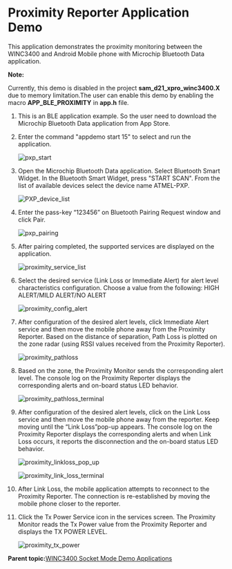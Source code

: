 # Proximity Reporter Application Demo

This application demonstrates the proximity monitoring between the WINC3400 and Android Mobile phone with Microchip Bluetooth Data application.

**Note:**

Currently, this demo is disabled in the project **sam\_d21\_xpro\_winc3400.X** due to memory limitation.The user can enable this demo by enabling the macro **APP\_BLE\_PROXIMITY** in **app.h** file.

1.  This is an BLE application example. So the user need to download the Microchip Bluetooth Data application from App Store.

2.  Enter the command "appdemo start 15" to select and run the application.

    ![pxp_start](GUID-17DEEF02-5E12-4982-9E18-4C72324D405E-low.png)

3.  Open the Microchip Bluetooth Data application. Select Bluetooth Smart Widget. In the Bluetooth Smart Widget, press "START SCAN". From the list of available devices select the device name ATMEL-PXP.

    ![PXP_device_list](GUID-22E29F31-27E6-4CD6-97FC-0210E3895B14-low.png)

4.  Enter the pass-key “123456” on Bluetooth Pairing Request window and click Pair.

    ![pxp_pairing](GUID-BF820EE5-7E70-4B65-B5BE-8C4DF4E511FA-low.png)

5.  After pairing completed, the supported services are displayed on the application.

    ![proximity_service_list](GUID-276C20C7-6AA7-425B-B8FB-9CA0851AF5E7-low.png)

6.  Select the desired service \(Link Loss or Immediate Alert\) for alert level characteristics configuration. Choose a value from the following: HIGH ALERT/MILD ALERT/NO ALERT

    ![proximity_config_alert](GUID-F51DFB29-88E0-4E7C-B603-75E47C3B456E-low.png)

7.  After configuration of the desired alert levels, click Immediate Alert service and then move the mobile phone away from the Proximity Reporter. Based on the distance of separation, Path Loss is plotted on the zone radar \(using RSSI values received from the Proximity Reporter\).

    ![proximity_pathloss](GUID-21367863-F8A0-41CA-B462-1090F98D7B40-low.png)

8.  Based on the zone, the Proximity Monitor sends the corresponding alert level. The console log on the Proximity Reporter displays the corresponding alerts and on-board status LED behavior.

    ![proximity_pathloss_terminal](GUID-B7F64F1D-6DB0-41D1-A83F-FFA598CABA3E-low.png)

9.  After configuration of the desired alert levels, click on the Link Loss service and then move the mobile phone away from the reporter. Keep moving until the “Link Loss”pop-up appears. The console log on the Proximity Reporter displays the corresponding alerts and when Link Loss occurs, it reports the disconnection and the on-board status LED behavior.

    ![proximity_linkloss_pop_up](GUID-F82114C9-474A-4D11-AE12-D49FAFAE75B7-low.png)

    ![proximity_link_loss_terminal](GUID-83593EBA-703F-4D4F-B3D5-E4ADD8F2066E-low.png)

10. After Link Loss, the mobile application attempts to reconnect to the Proximity Reporter. The connection is re-established by moving the mobile phone closer to the reporter.

11. Click the Tx Power Service icon in the services screen. The Proximity Monitor reads the Tx Power value from the Proximity Reporter and displays the TX POWER LEVEL.

    ![proximity_tx_power](GUID-CA31A416-AB55-4542-B80F-A2EFD4A55983-low.png)


**Parent topic:**[WINC3400 Socket Mode Demo Applications](GUID-0F3F81B8-4EC2-400B-BA38-648D7FD12A61.md)

